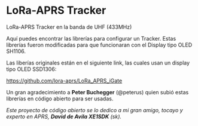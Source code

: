 # LoRa-APRS Tracker
LoRa-APRS Tracker en la banda de UHF (433MHz)

Aquí puedes encontrar las librerías para configurar un Tracker. Estas librerías fueron modificadas para que funcionaran con el Display tipo OLED SH1106. 


Las liberías originales están en el siguiente link, las cuales usan un display tipo OLED SSD1306:

https://github.com/lora-aprs/LoRa_APRS_iGate

Un gran agradecimiento a **Peter Buchegger** (@peterus) quien subió estas librerías en código abierto para ser usadas.

_Este proyecto de código abierto se lo dedico a mi gran amigo, tocayo y experto en APRS, **David de Avila XE1SDK** (sk)._
